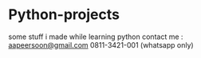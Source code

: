 # Python-projects
some stuff i made while learning python
contact me :
aapeersoon@gmail.com
0811-3421-001 (whatsapp only)

